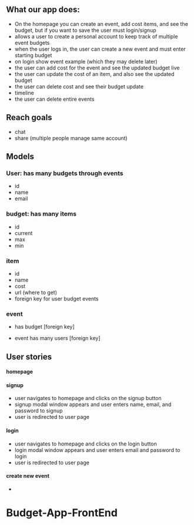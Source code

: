 ## What our app does:
- On the homepage you can create an event, add cost items, and see the budget, but if you want to save the user must login/signup
- allows a user to create a personal account to keep track of multiple event budgets
- when the user logs in, the user can create a new event and must enter starting budget
- on login show event example (which they may delete later)
- the user can add cost for the event and see the updated budget live
- the user can update the cost of an item, and also see the updated budget
- the user can delete cost and see their budget update
- timeline
- the user can delete entire events

## Reach goals
- chat
- share (multiple people manage same account)

## Models

### User: has many budgets through events
- id
- name
- email

### budget: has many items
- id
- current
- max
- min

### item
- id
- name
- cost
- url (where to get)
- foreign key for user budget events

### event
- has budget [foreign key]
<!-- - many items [foreign key]-->
- event has many users [foreign key]

## User stories

#### homepage


#### signup
- user navigates to homepage and clicks on the signup button
- signup modal window appears and user enters name, email, and password to signup
- user is redirected to user page

#### login
- user navigates to homepage and clicks on the login button
- login modal window appears and user enters email and password to login
- user is redirected to user page

#### create new event
-
# Budget-App-FrontEnd
